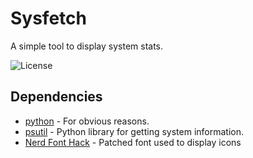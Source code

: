 # Sysfetch
A simple tool to display system stats.

![License](https://img.shields.io/github/license/BiswasJishnu/Sysfetch?style=flat-square)

## Dependencies

* [python](https://www.python.org/) - For obvious reasons.
* [psutil](https://pypi.org/project/psutil/) - Python library for getting system information.
* [Nerd Font Hack](https://github.com/ryanoasis/nerd-fonts/tree/master/patched-fonts/Hack) - Patched font used to display icons
